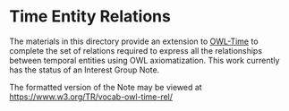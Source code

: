 # Time Entity Relations

The materials in this directory provide an extension to [OWL-Time](https://www.w3.org/TR/owl-time/) to complete the set of relations required to express all the relationships between temporal entities using OWL axiomatization. 
This work currently has the status of an Interest Group Note. 

The formatted version of the Note may be viewed at https://www.w3.org/TR/vocab-owl-time-rel/
